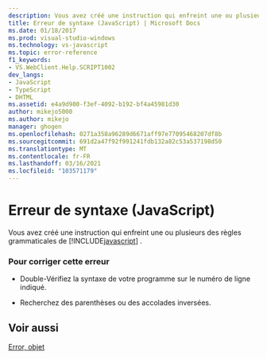 ```yaml
---
description: Vous avez créé une instruction qui enfreint une ou plusieurs des règles grammaticales de JavaScript.
title: Erreur de syntaxe (JavaScript) | Microsoft Docs
ms.date: 01/18/2017
ms.prod: visual-studio-windows
ms.technology: vs-javascript
ms.topic: error-reference
f1_keywords:
- VS.WebClient.Help.SCRIPT1002
dev_langs:
- JavaScript
- TypeScript
- DHTML
ms.assetid: e4a9d980-f3ef-4092-b192-bf4a45981d30
author: mikejo5000
ms.author: mikejo
manager: ghogen
ms.openlocfilehash: 0271a358a96289d6671aff97e77095468207df8b
ms.sourcegitcommit: 691d2a47f92f991241fdb132a82c53a537198d50
ms.translationtype: MT
ms.contentlocale: fr-FR
ms.lasthandoff: 03/16/2021
ms.locfileid: "103571179"
---
```

# <a name="syntax-error-javascript"></a>Erreur de syntaxe (JavaScript)
Vous avez créé une instruction qui enfreint une ou plusieurs des règles grammaticales de [!INCLUDE[javascript](../../javascript/includes/javascript-md.md)] .  
  
### <a name="to-correct-this-error"></a>Pour corriger cette erreur  
  
- Double-Vérifiez la syntaxe de votre programme sur le numéro de ligne indiqué.  
  
- Recherchez des parenthèses ou des accolades inversées.  
  
## <a name="see-also"></a>Voir aussi  
 [Error, objet](https://developer.mozilla.org/docs/Web/JavaScript/Reference/Global_Objects/Error)
